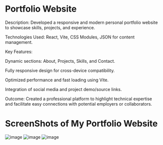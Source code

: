 # Portfolio Website
 Description: Developed a responsive and modern personal portfolio website to showcase skills, projects, and experience.


Technologies Used: React, Vite, CSS Modules, JSON for content management.


Key Features:


Dynamic sections: About, Projects, Skills, and Contact.


Fully responsive design for cross-device compatibility.


Optimized performance and fast loading using Vite.


Integration of social media and project demo/source links.


Outcome: Created a professional platform to highlight technical expertise and facilitate easy connections with potential employers or collaborators.

# ScreenShots of My Portfolio Website
![image](https://github.com/user-attachments/assets/cc85100d-54b9-4d47-88fb-10fe4a0c4b31)
![image](https://github.com/user-attachments/assets/45019cf9-8163-47eb-a217-738bebfaad40)
![image](https://github.com/user-attachments/assets/673ddd12-dbb2-4a51-a28c-ac99d57a03eb)


